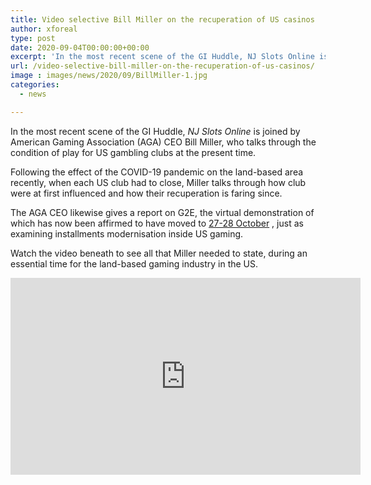 ```yaml
---
title: Video selective Bill Miller on the recuperation of US casinos
author: xforeal 
type: post
date: 2020-09-04T00:00:00+00:00
excerpt: 'In the most recent scene of the GI Huddle, NJ Slots Online is joined by American Gaming Association (AGA) CEO Bill Miller, who talks through the condition of play for US club right now '
url: /video-selective-bill-miller-on-the-recuperation-of-us-casinos/
image : images/news/2020/09/BillMiller-1.jpg
categories:
  - news

---
```

In the most recent scene of the GI Huddle, _NJ Slots Online_ is joined by American Gaming Association (AGA) CEO Bill Miller, who talks through the condition of play for US gambling clubs at the present time. 

Following the effect of the COVID-19 pandemic on the land-based area recently, when each US club had to close, Miller talks through how club were at first influenced and how their recuperation is faring since. 

The AGA CEO likewise gives a report on G2E, the virtual demonstration of which has now been affirmed to have moved to [27-28 October][1] , just as examining installments modernisation inside US gaming. 

Watch the video beneath to see all that Miller needed to state, during an essential time for the land-based gaming industry in the US. 

<div class="videoWrapper">
  <iframe loading="lazy" allowfullscreen="allowfullscreen" frameborder="0" height="315" src="https://www.youtube.com/embed/9alujlZtT1c" width="560" />
</div>

 [1]: #